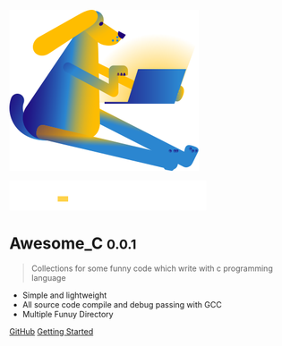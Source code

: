 <!--  封面  -->
![logo](_media/icon.svg)

![title](_media/logo_white.svg)
  
# Awesome_C <small>0.0.1</small>

> Collections for some funny code which write with c programming language

- Simple and lightweight
- All source code compile and debug passing with GCC
- Multiple Funuy Directory


[GitHub](https://github.com/dybl/awesome_c/)
[Getting Started](base-quickstart.md)
<!-- [GitHub](#) -->
<!-- [Get Started](base-quickstart.md) -->


